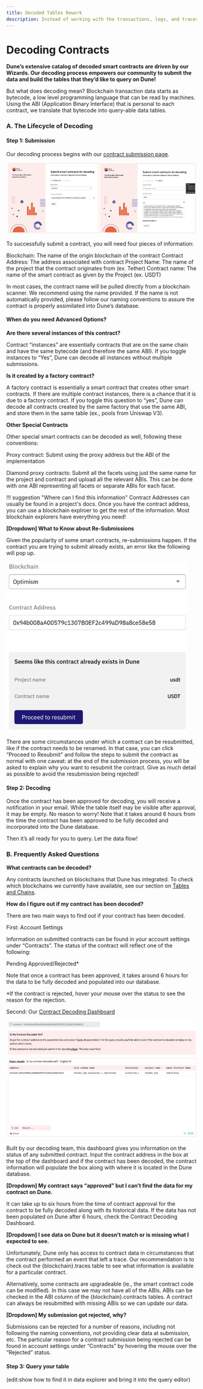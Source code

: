 ```yaml
---
title: Decoded Tables Rework
description: Instead of working with the transactions, logs, and traces in their raw states, on Dune we decode smart contract activity into nice human-readable tables.
---
```


# Decoding Contracts

**Dune’s extensive catalog of decoded smart contracts are driven by our Wizards. Our decoding process empowers our community to submit the data and build the tables that they’d like to query on Dune!**

But what does decoding mean? Blockchain transaction data starts as bytecode, a low level programming language that can be read by machines. Using the ABI (Application Binary Interface) that is personal to each contract, we translate that bytecode into query-able data tables.   

### A. The Lifecycle of Decoding  

#### Step 1: Submission

Our decoding process begins with our [contract submission page](https://dune.com/docs/app/decoding-contracts/).

![](../images/decoding_submit_page.JPG)

To successfully submit a contract, you will need four pieces of information:

Blockchain: The name of the origin blockchain of the contract
Contract Address: The address associated with contract
Project Name: The name of the project that the contract originates from (ex. Tether) 
Contract name: The name of the smart contract as given by the Project (ex. USDT) 

In most cases, the contract name will be pulled directly from a blockchain scanner. We recommend using the name provided. If the name is not automatically provided, please follow our naming conventions to assure the contract is properly assimilated into Dune’s database.

#### When do you need Advanced Options?

**Are there several instances of this contract?**

Contract “instances” are essentially contracts that are on the same chain and have the same bytecode (and therefore the same ABI). If you toggle instances to “Yes”, Dune can decode all instances without multiple submissions. 

**Is it created by a factory contract?**

A factory contract is essentially a smart contract that creates other smart contracts. If there are multiple contract instances, there is a chance that it is due to a factory contract. If you toggle this question to “yes”, Dune can decode all contracts created by the same factory that use the same ABI, and store them in the same table (ex., pools from Uniswap V3). 

**Other Special Contracts**

Other special smart contracts can be decoded as well, following these conventions: 

Proxy contract: Submit using the proxy address but the ABI of the implementation

Diamond proxy contracts: Submit all the facets using just the same name for the project and contract and upload all the relevant ABIs. This can be done with one ABI representing all facets or separate ABIs for each facet.

!!! suggestion "Where can I find this information"
    Contract Addresses can usually be found in a project's docs. Once you have the contract address, you can use a blockchain explroer to get the rest of the information. Most blockchain explorers have everything you need!

**[Dropdown] What to Know about Re-Submissions**

Given the popularity of some smart contracts, re-submissions happen. If the contract you are trying to submit already exists, an error like the following will pop up.

![](../images/decoding_resubmit.JPG)

There are some circumstances under which a contract can be resubmitted, like if the contract needs to be renamed. In that case, you can click “Proceed to Resubmit” and follow the steps to submit the contract as normal with one caveat: at the end of the submission process, you will be asked to explain why you want to resubmit the contract. Give as much detail as possible to avoid the resubmission being rejected! 

#### Step 2: Decoding

Once the contract has been approved for decoding, you will receive a notification in your email. While the table itself may be visible after approval, it may be empty. No reason to worry! Note that it takes around 6 hours from the time the contract has been approved to be fully decoded and incorporated into the Dune database. 

Then it’s all ready for you to query. Let the data flow! 

### B. Frequently Asked Questions

**What contracts can be decoded?**

Any contracts launched on blockchains that Dune has integrated. To check which blockchains we currently have available, see our section on [Tables and Chains](https://dune.com/docs/data-tables/).

**How do I figure out if my contract has been decoded?**

There are two main ways to find out if your contract has been decoded. 

First: Account Settings

Information on submitted contracts can be found in your account settings under “Contracts”. The status of the contract will reflect one of the following: 

Pending
Approved/Rejected*

Note that once a contract has been approved, it takes around 6 hours for the data to be fully decoded and populated into our database.

*If the contract is rejected, hover your mouse over the status to see the reason for the rejection. 

Second: Our [Contract Decoding Dashboard](https://dune.com/dune/is-my-contract-decoded-yet-v2)

![](../images/contract_decoding_dash.JPG)

Built by our decoding team, this dashboard gives you information on the status of any submitted contract. Input the contract address in the box at the top of the dashboard and if the contract has been decoded, the contract information will populate the box along with where it is located in the Dune database. 

**[Dropdown] My contract says “approved” but I can’t find the data for my contract on Dune.**

It can take up to six hours from the time of contract approval for the contract to be fully decoded along with its historical data. If the data has not been populated on Dune after 6 hours, check the Contract Decoding Dashboard. 

**[Dropdown] I see data on Dune but it doesn’t match or is missing what I expected to see.**

Unfortunately, Dune only has access to contract data in circumstances that the contract performed an event that left a trace. Our recommendation is to check out the {blockchain}.traces table to see what information is available for a particular contract.

Alternatively, some contracts are upgradeable (ie., the smart contract code can be modified). In this case we may not have all of the ABIs. ABIs can be checked in the ABI column of the {blockchain}.contracts tables. A contract can always be resubmitted with missing ABIs so we can update our data. 

**[Dropdown] My submission got rejected, why?**

Submissions can be rejected for a number of reasons, including not following the naming conventions, not providing clear data at submission, etc. The particular reason for a contract submission being rejected can be found in account settings under “Contracts” by hovering the mouse over the “Rejected” status. 

#### Step 3: Query your table

(edit:show how to find it in data explorer and bring it into the query editor)